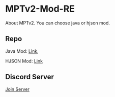 # MPTv2-Mod-RE
About MPTv2.
You can choose java or hjson mod.

## Repo

Java Mod: [Link](https://github.com/Yunatexya/MPTv2ModRE-java "Java Mod"),

HJSON Mod: [Link](https://github.com/Yunatexya/MPTv2ModRE-hjson "HJSON Mod")

## Discord Server

[Join Server](https://discord.gg/2xtk9uGgRc)
